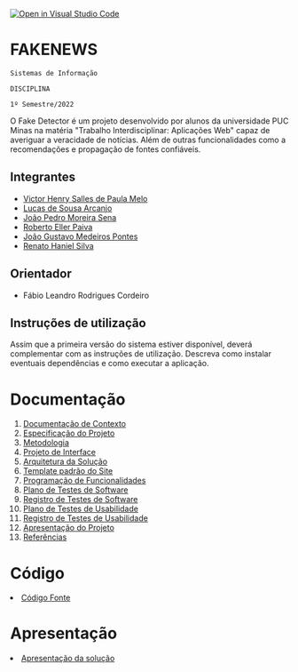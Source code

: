 [![Open in Visual Studio Code](https://classroom.github.com/assets/open-in-vscode-f059dc9a6f8d3a56e377f745f24479a46679e63a5d9fe6f495e02850cd0d8118.svg)](https://classroom.github.com/online_ide?assignment_repo_id=7344804&assignment_repo_type=AssignmentRepo)
# FAKENEWS
 
`Sistemas de Informação`

`DISCIPLINA`

`1º Semestre/2022`

O Fake Detector é um projeto desenvolvido por alunos da universidade PUC Minas na matéria "Trabalho Interdisciplinar: Aplicações Web" capaz de averiguar a veracidade de notícias. Além de outras funcionalidades como a recomendações e propagação de fontes confiáveis.

## Integrantes

* [Victor Henry Salles de Paula Melo](https://github.com/Victruviuz)
* [Lucas de Sousa Arcanjo](https://github.com/LucasSArcanjo)
* [João Pedro Moreira Sena](https://github.com/JoaoSena13)
* [Roberto Eller Paiva](https://github.com/repaiva)
* [João Gustavo Medeiros Pontes](https://github.com/pontesj)
* [Renato Haniel Silva]( https://github.com/RHanielGit)


## Orientador

* Fábio Leandro Rodrigues Cordeiro 

## Instruções de utilização

Assim que a primeira versão do sistema estiver disponível, deverá complementar com as instruções de utilização. Descreva como instalar eventuais dependências e como executar a aplicação.

# Documentação

<ol>
<li><a href="docs/01-Documentação de Contexto.md"> Documentação de Contexto</a></li>
<li><a href="docs/02-Especificação do Projeto.md"> Especificação do Projeto</a></li>
<li><a href="docs/03-Metodologia.md"> Metodologia</a></li>
<li><a href="docs/04-Projeto de Interface.md"> Projeto de Interface</a></li>
<li><a href="docs/05-Arquitetura da Solução.md"> Arquitetura da Solução</a></li>
<li><a href="docs/06-Template padrão do Site.md"> Template padrão do Site</a></li>
<li><a href="docs/07-Programação de Funcionalidades.md"> Programação de Funcionalidades</a></li>
<li><a href="docs/08-Plano de Testes de Software.md"> Plano de Testes de Software</a></li>
<li><a href="docs/09-Registro de Testes de Software.md"> Registro de Testes de Software</a></li>
<li><a href="docs/10-Plano de Testes de Usabilidade.md"> Plano de Testes de Usabilidade</a></li>
<li><a href="docs/11-Registro de Testes de Usabilidade.md"> Registro de Testes de Usabilidade</a></li>
<li><a href="docs/12-Apresentação do Projeto.md"> Apresentação do Projeto</a></li>
<li><a href="docs/13-Referências.md"> Referências</a></li>
</ol>

# Código

<li><a href="src/README.md"> Código Fonte</a></li>

# Apresentação

<li><a href="presentation/README.md"> Apresentação da solução</a></li>
